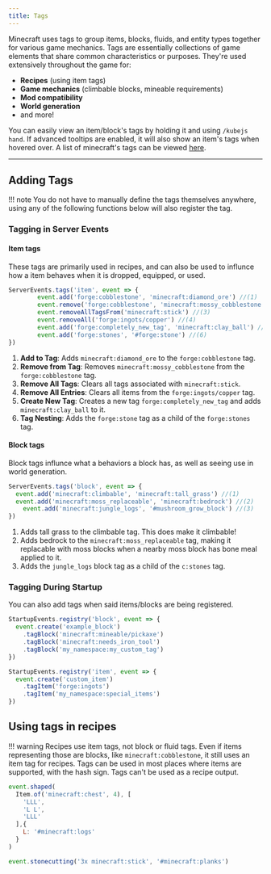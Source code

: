 ```yaml
---
title: Tags
---
```


Minecraft uses tags to group items, blocks, fluids, and entity types together for various game mechanics. Tags are essentially collections of game elements that share common characteristics or purposes. They're used extensively throughout the game for: 

- **Recipes** (using item tags)
- **Game mechanics** (climbable blocks, mineable requirements)
- **Mod compatibility**
- **World generation**
- and more!

You can easily view an item/block's tags by holding it and using `/kubejs hand`. If advanced tooltips are enabled, it will also show an item's tags when hovered over. A list of minecraft's tags can be viewed [here](https://minecraft.wiki/w/Tag_(Java_Edition)#List_of_tag_types).

---
## Adding Tags
!!! note
    You do not have to manually define the tags themselves anywhere, using any of the following functions below will also register the tag.
### Tagging in Server Events
#### Item tags 
These tags are primarily used in recipes, and can also be used to influnce how a item behaves when it is dropped, equipped, or used. 
```javascript
ServerEvents.tags('item', event => {
        event.add('forge:cobblestone', 'minecraft:diamond_ore') //(1)
        event.remove('forge:cobblestone', 'minecraft:mossy_cobblestone') //(2)
        event.removeAllTagsFrom('minecraft:stick') //(3)
        event.removeAll('forge:ingots/copper') //(4)
        event.add('forge:completely_new_tag', 'minecraft:clay_ball') //(5)
        event.add('forge:stones', '#forge:stone') //(6)
})
```

1. **Add to Tag**: Adds `minecraft:diamond_ore` to the `forge:cobblestone` tag.  
2. **Remove from Tag**: Removes `minecraft:mossy_cobblestone` from the `forge:cobblestone` tag.  
3. **Remove All Tags**: Clears all tags associated with `minecraft:stick`.  
4. **Remove All Entries**: Clears all items from the `forge:ingots/copper` tag.  
5. **Create New Tag**: Creates a new tag `forge:completely_new_tag` and adds `minecraft:clay_ball` to it.  
6. **Tag Nesting**: Adds the `forge:stone` tag as a child of the `forge:stones` tag.  

#### Block tags
Block tags influnce what a behaviors a block has, as well as seeing use in world generation.
```js
ServerEvents.tags('block', event => {
  event.add('minecraft:climbable', 'minecraft:tall_grass') //(1)
  event.add('minecraft:moss_replaceable', 'minecraft:bedrock') //(2)
    event.add('minecraft:jungle_logs', '#mushroom_grow_block') //(3)
})
```

1. Adds tall grass to the climbable tag. This does make it climbable!
2. Adds bedrock to the `minecraft:moss_replaceable` tag, making it replacable with moss blocks when a nearby moss block has bone meal applied to it. 
3. Adds the `jungle_logs` block tag as a child of the `c:stones` tag. 

### Tagging During Startup 
You can also add tags when said items/blocks are being registered.
```javascript
StartupEvents.registry('block', event => {
  event.create('example_block')
    .tagBlock('minecraft:mineable/pickaxe')
    .tagBlock('minecraft:needs_iron_tool')
    .tagBlock('my_namespace:my_custom_tag')
})

StartupEvents.registry('item', event => {
  event.create('custom_item')
    .tagItem('forge:ingots')
    .tagItem('my_namespace:special_items')
})
```

## Using tags in recipes
!!! warning
    Recipes use item tags, not block or fluid tags. Even if items representing those are blocks, like `minecraft:cobblestone`, it still uses an item tag for recipes.
Tags can be used in most places where items are supported, with the hash sign. Tags can't be used as a recipe output.

```js
event.shaped(
  Item.of('minecraft:chest', 4), [
    'LLL',
    'L L', 
    'LLL'
  ],{
    L: '#minecraft:logs'
  }
)

event.stonecutting('3x minecraft:stick', '#minecraft:planks')

```
